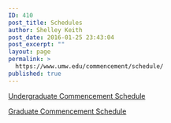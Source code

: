 ```yaml
---
ID: 410
post_title: Schedules
author: Shelley Keith
post_date: 2016-01-25 23:43:04
post_excerpt: ""
layout: page
permalink: >
  https://www.umw.edu/commencement/schedule/
published: true
---
```

<a href="http://www.umw.edu/commencement/undergraduate/undergraduate-commencement/">Undergraduate Commencement Schedule</a>

<a href="http://www.umw.edu/commencement/graduate-commencement/graduate-schedule/">Graduate Commencement Schedule</a>